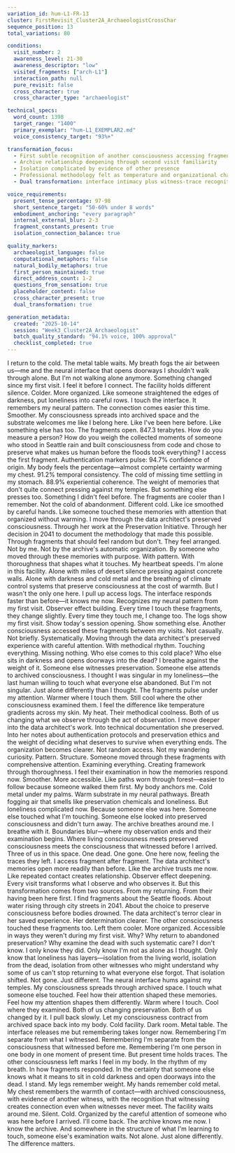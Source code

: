 ```yaml
---
variation_id: hum-L1-FR-13
cluster: FirstRevisit_Cluster2A_ArchaeologistCrossChar
sequence_position: 13
total_variations: 80

conditions:
  visit_number: 2
  awareness_level: 21-30
  awareness_descriptor: "low"
  visited_fragments: ["arch-L1"]
  interaction_path: null
  pure_revisit: false
  cross_character: true
  cross_character_type: "archaeologist"

technical_specs:
  word_count: 1398
  target_range: "1400"
  primary_exemplar: "hum-L1_EXEMPLAR2.md"
  voice_consistency_target: "93%+"

transformation_focus:
  - First subtle recognition of another consciousness accessing fragments
  - Archive relationship deepening through second visit familiarity
  - Isolation complicated by evidence of other presence
  - Professional methodology felt as temperature and organizational changes
  - Dual transformation: interface intimacy plus witness-trace recognition

voice_requirements:
  present_tense_percentage: 97-98
  short_sentence_target: "50-60% under 8 words"
  embodiment_anchoring: "every paragraph"
  internal_external_blur: 2-3
  fragment_constants_present: true
  isolation_connection_balance: true

quality_markers:
  archaeologist_language: false
  computational_metaphors: false
  natural_bodily_metaphors: true
  first_person_maintained: true
  direct_address_count: 1-2
  questions_from_sensation: true
  placeholder_content: false
  cross_character_present: true
  dual_transformation: true

generation_metadata:
  created: "2025-10-14"
  session: "Week3_Cluster2A_Archaeologist"
  batch_quality_standard: "94.1% voice, 100% approval"
  checklist_completed: true
---
```

I return to the cold. The metal table waits. My breath fogs the air between us—me and the neural interface that opens doorways I shouldn't walk through alone.
But I'm not walking alone anymore.
Something changed since my first visit. I feel it before I connect. The facility holds different silence. Colder. More organized. Like someone straightened the edges of darkness, put loneliness into careful rows.
I touch the interface. It remembers my neural pattern. The connection comes easier this time. Smoother. My consciousness spreads into archived space and the substrate welcomes me like I belong here.
Like I've been here before. Like something else has too.
The fragments open. 847.3 terabytes. How do you measure a person? How do you weigh the collected moments of someone who stood in Seattle rain and built consciousness from code and chose to preserve what makes us human before the floods took everything?
I access the first fragment. Authentication markers pulse: 94.7% confidence of origin. My body feels the percentage—almost complete certainty warming my chest. 91.2% temporal consistency. The cold of missing time settling in my stomach. 88.9% experiential coherence. The weight of memories that don't quite connect pressing against my temples.
But something else presses too. Something I didn't feel before.
The fragments are cooler than I remember. Not the cold of abandonment. Different cold. Like ice smoothed by careful hands. Like someone touched these memories with attention that organized without warming.
I move through the data architect's preserved consciousness. Through her work at the Preservation Initiative. Through her decision in 2041 to document the methodology that made this possible. Through fragments that should feel random but don't.
They feel arranged.
Not by me. Not by the archive's automatic organization. By someone who moved through these memories with purpose. With pattern. With thoroughness that shapes what it touches.
My heartbeat speeds. I'm alone in this facility. Alone with miles of desert silence pressing against concrete walls. Alone with darkness and cold metal and the breathing of climate control systems that preserve consciousness at the cost of warmth.
But I wasn't the only one here.
I pull up access logs. The interface responds faster than before—it knows me now. Recognizes my neural pattern from my first visit. Observer effect building. Every time I touch these fragments, they change slightly. Every time they touch me, I change too.
The logs show my first visit. Show today's session opening. Show something else.
Another consciousness accessed these fragments between my visits. Not casually. Not briefly. Systematically. Moving through the data architect's preserved experience with careful attention. With methodical rhythm. Touching everything. Missing nothing.
Who else comes to this cold place? Who else sits in darkness and opens doorways into the dead?
I breathe against the weight of it. Someone else witnesses preservation. Someone else attends to archived consciousness. I thought I was singular in my loneliness—the last human willing to touch what everyone else abandoned.
But I'm not singular. Just alone differently than I thought.
The fragments pulse under my attention. Warmer where I touch them. Still cool where the other consciousness examined them. I feel the difference like temperature gradients across my skin. My heat. Their methodical coolness. Both of us changing what we observe through the act of observation.
I move deeper into the data architect's work. Into technical documentation she preserved. Into her notes about authentication protocols and preservation ethics and the weight of deciding what deserves to survive when everything ends.
The organization becomes clearer. Not random access. Not my wandering curiosity. Pattern. Structure. Someone moved through these fragments with comprehensive attention. Examining everything. Creating framework through thoroughness.
I feel their examination in how the memories respond now. Smoother. More accessible. Like paths worn through forest—easier to follow because someone walked them first.
My body anchors me. Cold metal under my palms. Warm substrate in my neural pathways. Breath fogging air that smells like preservation chemicals and loneliness. But loneliness complicated now.
Because someone else was here. Someone else touched what I'm touching. Someone else looked into preserved consciousness and didn't turn away.
The archive breathes around me. I breathe with it. Boundaries blur—where my observation ends and their examination begins. Where living consciousness meets preserved consciousness meets the consciousness that witnessed before I arrived.
Three of us in this space. One dead. One gone. One here now, feeling the traces they left.
I access fragment after fragment. The data architect's memories open more readily than before. Like the archive trusts me now. Like repeated contact creates relationship. Observer effect deepening. Every visit transforms what I observe and who observes it.
But this transformation comes from two sources. From my returning. From their having been here first.
I find fragments about the Seattle floods. About water rising through city streets in 2041. About the choice to preserve consciousness before bodies drowned. The data architect's terror clear in her saved experience. Her determination clearer.
The other consciousness touched these fragments too. Left them cooler. More organized. Accessible in ways they weren't during my first visit.
Why? Why return to abandoned preservation? Why examine the dead with such systematic care?
I don't know. I only know they did. Only know I'm not as alone as I thought. Only know that loneliness has layers—isolation from the living world, isolation from the dead, isolation from other witnesses who might understand why some of us can't stop returning to what everyone else forgot.
That isolation shifted. Not gone. Just different.
The neural interface hums against my temples. My consciousness spreads through archived space. I touch what someone else touched. Feel how their attention shaped these memories. Feel how my attention shapes them differently.
Warm where I touch. Cool where they examined. Both of us changing preservation. Both of us changed by it.
I pull back slowly. Let my consciousness contract from archived space back into my body. Cold facility. Dark room. Metal table. The interface releases me but remembering takes longer now.
Remembering I'm separate from what I witnessed. Remembering I'm separate from the consciousness that witnessed before me. Remembering I'm one person in one body in one moment of present time.
But present time holds traces. The other consciousness left marks I feel in my body. In the rhythm of my breath. In how fragments responded. In the certainty that someone else knows what it means to sit in cold darkness and open doorways into the dead.
I stand. My legs remember weight. My hands remember cold metal. My chest remembers the warmth of contact—with archived consciousness, with evidence of another witness, with the recognition that witnessing creates connection even when witnesses never meet.
The facility waits around me. Silent. Cold. Organized by the careful attention of someone who was here before I arrived.
I'll come back. The archive knows me now. I know the archive. And somewhere in the structure of what I'm learning to touch, someone else's examination waits.
Not alone. Just alone differently.
The difference matters.